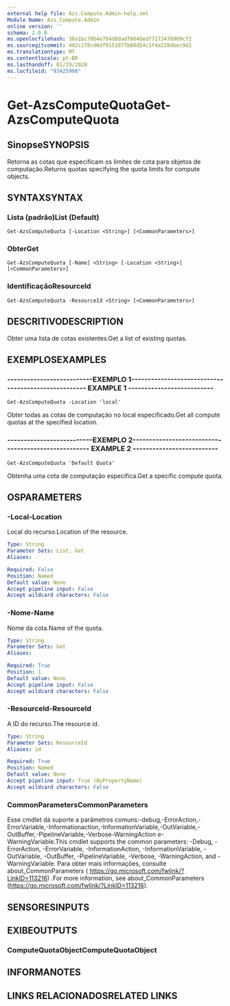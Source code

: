 ```yaml
---
external help file: Azs.Compute.Admin-help.xml
Module Name: Azs.Compute.Admin
online version: ''
schema: 2.0.0
ms.openlocfilehash: 30a1bc70b4e704d8dadf864dedf7173476909cf2
ms.sourcegitcommit: 4d2c178cd6df9151877b08d54c1f4a228dbec9d1
ms.translationtype: MT
ms.contentlocale: pt-BR
ms.lasthandoff: 01/29/2020
ms.locfileid: "93425998"
---
```

# <span data-ttu-id="f1924-101">Get-AzsComputeQuota</span><span class="sxs-lookup"><span data-stu-id="f1924-101">Get-AzsComputeQuota</span></span>

## <span data-ttu-id="f1924-102">Sinopse</span><span class="sxs-lookup"><span data-stu-id="f1924-102">SYNOPSIS</span></span>
<span data-ttu-id="f1924-103">Retorna as cotas que especificam os limites de cota para objetos de computação.</span><span class="sxs-lookup"><span data-stu-id="f1924-103">Returns quotas specifying the quota limits for compute objects.</span></span>

## <span data-ttu-id="f1924-104">SYNTAX</span><span class="sxs-lookup"><span data-stu-id="f1924-104">SYNTAX</span></span>

### <span data-ttu-id="f1924-105">Lista (padrão)</span><span class="sxs-lookup"><span data-stu-id="f1924-105">List (Default)</span></span>
```
Get-AzsComputeQuota [-Location <String>] [<CommonParameters>]
```

### <span data-ttu-id="f1924-106">Obter</span><span class="sxs-lookup"><span data-stu-id="f1924-106">Get</span></span>
```
Get-AzsComputeQuota [-Name] <String> [-Location <String>] [<CommonParameters>]
```

### <span data-ttu-id="f1924-107">Identificação</span><span class="sxs-lookup"><span data-stu-id="f1924-107">ResourceId</span></span>
```
Get-AzsComputeQuota -ResourceId <String> [<CommonParameters>]
```

## <span data-ttu-id="f1924-108">DESCRITIVO</span><span class="sxs-lookup"><span data-stu-id="f1924-108">DESCRIPTION</span></span>
<span data-ttu-id="f1924-109">Obter uma lista de cotas existentes.</span><span class="sxs-lookup"><span data-stu-id="f1924-109">Get a list of existing quotas.</span></span>

## <span data-ttu-id="f1924-110">EXEMPLOS</span><span class="sxs-lookup"><span data-stu-id="f1924-110">EXAMPLES</span></span>

### <span data-ttu-id="f1924-111">--------------------------EXEMPLO 1--------------------------</span><span class="sxs-lookup"><span data-stu-id="f1924-111">-------------------------- EXAMPLE 1 --------------------------</span></span>
```
Get-AzsComputeQuota -Location 'local'
```

<span data-ttu-id="f1924-112">Obter todas as cotas de computação no local especificado.</span><span class="sxs-lookup"><span data-stu-id="f1924-112">Get all compute quotas at the specified location.</span></span>

### <span data-ttu-id="f1924-113">--------------------------EXEMPLO 2--------------------------</span><span class="sxs-lookup"><span data-stu-id="f1924-113">-------------------------- EXAMPLE 2 --------------------------</span></span>
```
Get-AzsComputeQuota 'Default Quota'
```

<span data-ttu-id="f1924-114">Obtenha uma cota de computação específica.</span><span class="sxs-lookup"><span data-stu-id="f1924-114">Get a specific compute quota.</span></span>

## <span data-ttu-id="f1924-115">OS</span><span class="sxs-lookup"><span data-stu-id="f1924-115">PARAMETERS</span></span>

### <span data-ttu-id="f1924-116">-Local</span><span class="sxs-lookup"><span data-stu-id="f1924-116">-Location</span></span>
<span data-ttu-id="f1924-117">Local do recurso.</span><span class="sxs-lookup"><span data-stu-id="f1924-117">Location of the resource.</span></span>

```yaml
Type: String
Parameter Sets: List, Get
Aliases: 

Required: False
Position: Named
Default value: None
Accept pipeline input: False
Accept wildcard characters: False
```

### <span data-ttu-id="f1924-118">-Nome</span><span class="sxs-lookup"><span data-stu-id="f1924-118">-Name</span></span>
<span data-ttu-id="f1924-119">Nome da cota.</span><span class="sxs-lookup"><span data-stu-id="f1924-119">Name of the quota.</span></span>

```yaml
Type: String
Parameter Sets: Get
Aliases: 

Required: True
Position: 1
Default value: None
Accept pipeline input: False
Accept wildcard characters: False
```

### <span data-ttu-id="f1924-120">-ResourceId</span><span class="sxs-lookup"><span data-stu-id="f1924-120">-ResourceId</span></span>
<span data-ttu-id="f1924-121">A ID do recurso.</span><span class="sxs-lookup"><span data-stu-id="f1924-121">The resource id.</span></span>

```yaml
Type: String
Parameter Sets: ResourceId
Aliases: id

Required: True
Position: Named
Default value: None
Accept pipeline input: True (ByPropertyName)
Accept wildcard characters: False
```

### <span data-ttu-id="f1924-122">CommonParameters</span><span class="sxs-lookup"><span data-stu-id="f1924-122">CommonParameters</span></span>
<span data-ttu-id="f1924-123">Esse cmdlet dá suporte a parâmetros comuns:-debug,-ErrorAction,-ErrorVariable,-Informationaction,-InformationVariable,-OutVariable,-OutBuffer,-PipelineVariable,-Verbose-WarningAction e-WarningVariable.</span><span class="sxs-lookup"><span data-stu-id="f1924-123">This cmdlet supports the common parameters: -Debug, -ErrorAction, -ErrorVariable, -InformationAction, -InformationVariable, -OutVariable, -OutBuffer, -PipelineVariable, -Verbose, -WarningAction, and -WarningVariable.</span></span> <span data-ttu-id="f1924-124">Para obter mais informações, consulte about_CommonParameters ( https://go.microsoft.com/fwlink/?LinkID=113216) .</span><span class="sxs-lookup"><span data-stu-id="f1924-124">For more information, see about_CommonParameters (https://go.microsoft.com/fwlink/?LinkID=113216).</span></span>

## <span data-ttu-id="f1924-125">SENSORES</span><span class="sxs-lookup"><span data-stu-id="f1924-125">INPUTS</span></span>

## <span data-ttu-id="f1924-126">EXIBE</span><span class="sxs-lookup"><span data-stu-id="f1924-126">OUTPUTS</span></span>

### <span data-ttu-id="f1924-127">ComputeQuotaObject</span><span class="sxs-lookup"><span data-stu-id="f1924-127">ComputeQuotaObject</span></span>

## <span data-ttu-id="f1924-128">INFORMA</span><span class="sxs-lookup"><span data-stu-id="f1924-128">NOTES</span></span>

## <span data-ttu-id="f1924-129">LINKS RELACIONADOS</span><span class="sxs-lookup"><span data-stu-id="f1924-129">RELATED LINKS</span></span>

